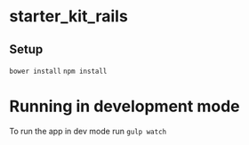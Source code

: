 # starter_kit_rails


## Setup

`bower install`
`npm install`

# Running in development mode

To run the app in dev mode run
`gulp watch`